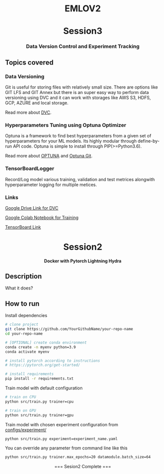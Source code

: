 

<div align="center">

# EMLOV2

</div>

<div align="center">

# Session3
### Data Version Control and Experiment Tracking


</div>

## Topics covered
### Data Versioning
Git is useful for storing files with relatively small size. There are options like GIT LFS and GIT Annex but there is an super easy way to perform data versioning using DVC and it can work with storages like AWS S3, HDFS, GCP, AZURE and local storage.

Read more about [DVC](https://dvc.org/).

### Hyperparameters Tuning using Optuna Optimizer
Optuna is a framework to find best hyperparameters from a given set of hyperparameters for your ML models. Its highly modular through define-by-run API code. Optuna is simple to install through PIP(>=Python3.6).

Read more about [OPTUNA](https://optuna.org/) and [Optuna Git](https://github.com/optuna/optuna).

### TensorBoardLogger
Record/Log model various training, validation and test metrices alongwith hyperparameter logging for multiple metices.

### Links

[Google Drive Link for DVC](https://drive.google.com/drive/u/1/folders/1TRvHdTxDDtSuEGVflQ_D1GNBBlOi3_00)

[Google Colab Notebook for Training](https://colab.research.google.com/drive/1ZLpV0CGQWTdhsdTLvs_rJZ4x5ODiZKOc?authuser=1#scrollTo=QBHmU8vAQ2kb)

[TensorBoard Link](https://tensorboard.dev/experiment/2fw6AmexR0GDs8rE31Mvyw/#hparams)

<div align="center">

# Session2
#### Docker with Pytorch Lightning Hydra

</div>

## Description

What it does? <need to fill>

## How to run

Install dependencies

```bash
# clone project
git clone https://github.com/YourGithubName/your-repo-name
cd your-repo-name

# [OPTIONAL] create conda environment
conda create -n myenv python=3.9
conda activate myenv

# install pytorch according to instructions
# https://pytorch.org/get-started/

# install requirements
pip install -r requirements.txt
```

Train model with default configuration

```bash
# train on CPU
python src/train.py trainer=cpu

# train on GPU
python src/train.py trainer=gpu
```

Train model with chosen experiment configuration from [configs/experiment/](configs/experiment/)

```bash
python src/train.py experiment=experiment_name.yaml
```

You can override any parameter from command line like this

```bash
python src/train.py trainer.max_epochs=20 datamodule.batch_size=64
```


<p align="center"> === Sesion2 Complete === </p>
